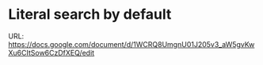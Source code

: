 # Literal search by default

URL: https://docs.google.com/document/d/1WCRQ8UmgnU01J205v3_aW5gvKwXu6CItSow6CzDfXEQ/edit
